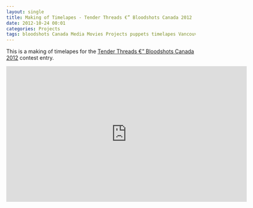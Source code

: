 ```yaml
---
layout: single
title: Making of Timelapes - Tender Threads €” Bloodshots Canada 2012
date: 2012-10-24 00:01
categories: Projects
tags: bloodshots Canada Media Movies Projects puppets timelapes Vancouver Video
---
```

This is a making of timelapes for the <a href="/tender-threads-bloodshots-canada-2012/">Tender Threads €” Bloodshots Canada 2012</a> contest entry.
<iframe src="http://www.youtube.com/embed/djSJt_Rrx1Y?list=UU50I3ZwlkV08muhc-mK5sJQ&amp;hl=en_US" frameborder="0" width="640" height="360"></iframe>
